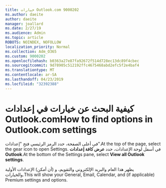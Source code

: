 ```yaml
---
title: خيارات Outlook.com 9000202
ms.author: daeite
author: daeite
manager: joallard
ms.date: 2/27/19
ms.audience: Admin
ms.topic: article
ROBOTS: NOINDEX, NOFOLLOW
localization_priority: Normal
ms.collection: Adm_O365
ms.custom: 9000202
ms.openlocfilehash: b0363a27e87fa92672f514d728ec13dc89f4cbec
ms.sourcegitcommit: 9d78905c512192ffc4675468abd2efc5f2e4baf4
ms.translationtype: MT
ms.contentlocale: ar-SA
ms.lasthandoff: 04/23/2019
ms.locfileid: "32392388"
---
```

# <a name="how-to-find-options-in-outlookcom-settings"></a><span data-ttu-id="98316-102">كيفية البحث عن خيارات في إعدادات Outlook.com</span><span class="sxs-lookup"><span data-stu-id="98316-102">How to find options in Outlook.com settings</span></span>

<span data-ttu-id="98316-103">في أعلى الصفحة، حدد الرمز الرئيسي فتح "إعدادات".</span><span class="sxs-lookup"><span data-stu-id="98316-103">At the top of the page, select the gear icon to open Settings.</span></span> <span data-ttu-id="98316-104">في أسفل لوحة الإعدادات، حدد **عرض كافة إعدادات Outlook**.</span><span class="sxs-lookup"><span data-stu-id="98316-104">At the bottom of the Settings pane, select **View all Outlook settings**.</span></span>

<span data-ttu-id="98316-105">يظهر هذا العام والبريد الإلكتروني والتقويم، و (أن أمكن) الإعدادات الأولية والخيارات.</span><span class="sxs-lookup"><span data-stu-id="98316-105">This will show your General, Email, Calendar, and (if applicable) Premium settings and options.</span></span>